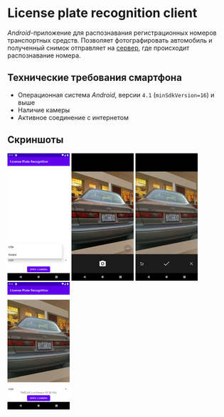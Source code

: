 License plate recognition client
================================

*Android*-приложение для распознавания регистрационных номеров транспортных средств. Позволяет
фотографировать автомобиль и полученный снимок отправляет на
[сервер](https://github.com/m19ivt1/license-plate-recognition-server), где происходит распознавание
номера.

Технические требования смартфона
--------------------------------
* Операционная система *Android*, версии `4.1` (`minSdkVersion=16`) и выше
* Наличие камеры
* Активное соединение с интернетом

Скриншоты
---------
<p float="left">
  <img src="screenshots/android-screenshot-1.png" width="140" />
  <img src="screenshots/android-screenshot-2.png" width="140" /> 
  <img src="screenshots/android-screenshot-3.png" width="140" />
  <img src="screenshots/android-screenshot-4.png" width="140" />
</p>